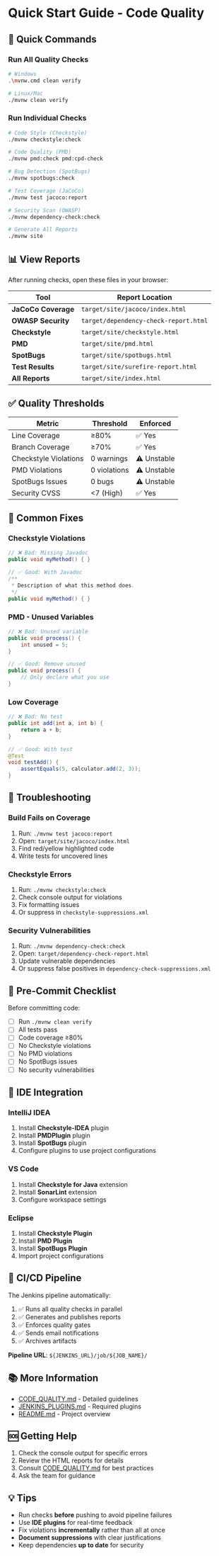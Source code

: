 # Quick Start Guide - Code Quality

## 🚀 Quick Commands

### Run All Quality Checks
```bash
# Windows
.\mvnw.cmd clean verify

# Linux/Mac
./mvnw clean verify
```

### Run Individual Checks
```bash
# Code Style (Checkstyle)
./mvnw checkstyle:check

# Code Quality (PMD)
./mvnw pmd:check pmd:cpd-check

# Bug Detection (SpotBugs)
./mvnw spotbugs:check

# Test Coverage (JaCoCo)
./mvnw test jacoco:report

# Security Scan (OWASP)
./mvnw dependency-check:check

# Generate All Reports
./mvnw site
```

## 📊 View Reports

After running checks, open these files in your browser:

| Tool | Report Location |
|------|----------------|
| **JaCoCo Coverage** | `target/site/jacoco/index.html` |
| **OWASP Security** | `target/dependency-check-report.html` |
| **Checkstyle** | `target/site/checkstyle.html` |
| **PMD** | `target/site/pmd.html` |
| **SpotBugs** | `target/site/spotbugs.html` |
| **Test Results** | `target/site/surefire-report.html` |
| **All Reports** | `target/site/index.html` |

## ✅ Quality Thresholds

| Metric | Threshold | Enforced |
|--------|-----------|----------|
| Line Coverage | ≥80% | ✅ Yes |
| Branch Coverage | ≥70% | ✅ Yes |
| Checkstyle Violations | 0 warnings | ⚠️ Unstable |
| PMD Violations | 0 violations | ⚠️ Unstable |
| SpotBugs Issues | 0 bugs | ⚠️ Unstable |
| Security CVSS | <7 (High) | ✅ Yes |

## 🔧 Common Fixes

### Checkstyle Violations
```java
// ❌ Bad: Missing Javadoc
public void myMethod() { }

// ✅ Good: With Javadoc
/**
 * Description of what this method does.
 */
public void myMethod() { }
```

### PMD - Unused Variables
```java
// ❌ Bad: Unused variable
public void process() {
    int unused = 5;
}

// ✅ Good: Remove unused
public void process() {
    // Only declare what you use
}
```

### Low Coverage
```java
// ❌ Bad: No test
public int add(int a, int b) {
    return a + b;
}

// ✅ Good: With test
@Test
void testAdd() {
    assertEquals(5, calculator.add(2, 3));
}
```

## 🐛 Troubleshooting

### Build Fails on Coverage
1. Run: `./mvnw test jacoco:report`
2. Open: `target/site/jacoco/index.html`
3. Find red/yellow highlighted code
4. Write tests for uncovered lines

### Checkstyle Errors
1. Run: `./mvnw checkstyle:check`
2. Check console output for violations
3. Fix formatting issues
4. Or suppress in `checkstyle-suppressions.xml`

### Security Vulnerabilities
1. Run: `./mvnw dependency-check:check`
2. Open: `target/dependency-check-report.html`
3. Update vulnerable dependencies
4. Or suppress false positives in `dependency-check-suppressions.xml`

## 📝 Pre-Commit Checklist

Before committing code:
- [ ] Run `./mvnw clean verify`
- [ ] All tests pass
- [ ] Code coverage ≥80%
- [ ] No Checkstyle violations
- [ ] No PMD violations
- [ ] No SpotBugs issues
- [ ] No security vulnerabilities

## 🎯 IDE Integration

### IntelliJ IDEA
1. Install **Checkstyle-IDEA** plugin
2. Install **PMDPlugin** plugin
3. Install **SpotBugs** plugin
4. Configure plugins to use project configurations

### VS Code
1. Install **Checkstyle for Java** extension
2. Install **SonarLint** extension
3. Configure workspace settings

### Eclipse
1. Install **Checkstyle Plugin**
2. Install **PMD Plugin**
3. Install **SpotBugs Plugin**
4. Import project configurations

## 🔄 CI/CD Pipeline

The Jenkins pipeline automatically:
1. ✅ Runs all quality checks in parallel
2. ✅ Generates and publishes reports
3. ✅ Enforces quality gates
4. ✅ Sends email notifications
5. ✅ Archives artifacts

**Pipeline URL**: `${JENKINS_URL}/job/${JOB_NAME}/`

## 📚 More Information

- [CODE_QUALITY.md](CODE_QUALITY.md) - Detailed guidelines
- [JENKINS_PLUGINS.md](JENKINS_PLUGINS.md) - Required plugins
- [README.md](README.md) - Project overview

## 🆘 Getting Help

1. Check the console output for specific errors
2. Review the HTML reports for details
3. Consult [CODE_QUALITY.md](CODE_QUALITY.md) for best practices
4. Ask the team for guidance

## 💡 Tips

- Run checks **before** pushing to avoid pipeline failures
- Use **IDE plugins** for real-time feedback
- Fix violations **incrementally** rather than all at once
- **Document suppressions** with clear justifications
- Keep dependencies **up to date** for security
